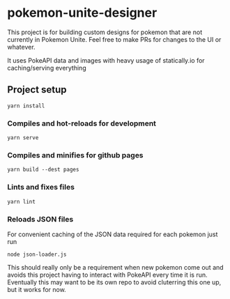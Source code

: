 # pokemon-unite-designer

This project is for building custom designs for pokemon that are not currently in Pokemon Unite. Feel free to make PRs for changes to the UI or whatever.

It uses PokeAPI data and images with heavy usage of statically.io for caching/serving everything

## Project setup
```
yarn install
```

### Compiles and hot-reloads for development
```
yarn serve
```

### Compiles and minifies for github pages
```
yarn build --dest pages
```

### Lints and fixes files
```
yarn lint
```

### Reloads JSON files
For convenient caching of the JSON data required for each pokemon just run 
```
node json-loader.js
```
This should really only be a requirement when new pokemon come out and avoids this project having to interact with PokeAPI every time it is run. 
Eventually this may want to be its own repo to avoid cluterring this one up, but it works for now.
